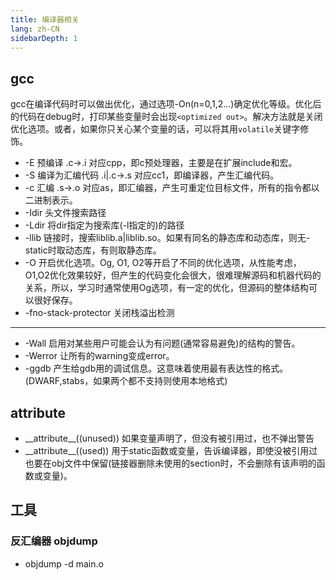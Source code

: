 ```yaml
---
title: 编译器相关
lang: zh-CN
sidebarDepth: 1
---
```


## gcc
gcc在编译代码时可以做出优化，通过选项-On(n=0,1,2...)确定优化等级。优化后的代码在debug时，打印某些变量时会出现`<optimized out>`。解决方法就是关闭优化选项。或者，如果你只关心某个变量的话，可以将其用`volatile`关键字修饰。

* -E 预编译 .c->.i 对应cpp，即c预处理器，主要是在扩展include和宏。
* -S 编译为汇编代码 .i|.c->.s 对应cc1，即编译器，产生汇编代码。
* -c 汇编 .s->.o 对应as，即汇编器，产生可重定位目标文件，所有的指令都以二进制表示。
* -Idir 头文件搜索路径
* -Ldir 将dir指定为搜索库(-l指定的)的路径
* -llib 链接时，搜索liblib.a|liblib.so。如果有同名的静态库和动态库，则无-static时取动态库，有则取静态库。
* -O 开启优化选项。Og, O1, O2等开启了不同的优化选项，从性能考虑，O1,O2优化效果较好，但产生的代码变化会很大，很难理解源码和机器代码的关系，所以，学习时通常使用Og选项，有一定的优化，但源码的整体结构可以很好保存。 
* -fno-stack-protector 关闭栈溢出检测
---
* -Wall 启用对某些用户可能会认为有问题(通常容易避免)的结构的警告。
* -Werror 让所有的warning变成error。 
* -ggdb 产生给gdb用的调试信息。这意味着使用最有表达性的格式。(DWARF,stabs，如果两个都不支持则使用本地格式)

## attribute

* \_\_attribute\_\_((unused)) 如果变量声明了，但没有被引用过，也不弹出警告
* \_\_attribute\_\_((used)) 用于static函数或变量，告诉编译器，即使没被引用过也要在obj文件中保留(链接器删除未使用的section时，不会删除有该声明的函数或变量)。

## 工具
### 反汇编器 objdump
* objdump -d main.o 